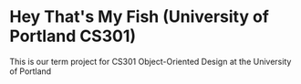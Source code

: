 # Hey That's My Fish (University of Portland CS301)

This is our term project for CS301 Object-Oriented Design at the University of Portland
